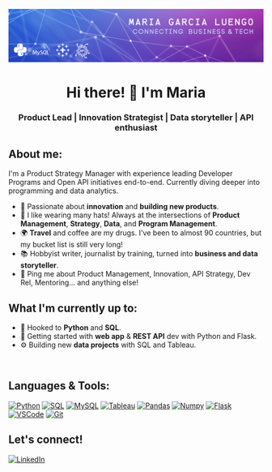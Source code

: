![Header](https://raw.githubusercontent.com/mgluengo/mgluengo/master/readme_header.png "Header")

<h1 align="center">Hi there! 👋 I'm Maria</h1>
<h3 align="center"> Product Lead | Innovation Strategist | Data storyteller | API enthusiast </h3>


## About me:

I'm a Product Strategy Manager with experience leading Developer Programs and Open API initiatives end-to-end. Currently diving deeper into programming and data analytics.

- :rocket: Passionate about **innovation** and **building new products**. 
- :tophat: I like wearing many hats! Always at the intersections of **Product Management**, **Strategy**, **Data**, and **Program Management**.
- 🌍  **Travel** and coffee are my drugs. I've been to almost 90 countries, but my bucket list is still very long!
- :books: Hobbyist writer, journalist by training, turned into **business and data storyteller**.
- 💬 Ping me about Product Management, Innovation, API Strategy, Dev Rel, Mentoring... and anything else!

## What I'm currently up to:
- 🔧  Hooked to **Python** and **SQL**. 
- 🌱 Getting started with **web app** & **REST API** dev with Python and Flask. 
- ⚙️ Building new **data projects** with SQL and Tableau.
</br>

## Languages & Tools:
[![Python](https://img.shields.io/badge/Python-9146FF?style=for-the-badge&logo=python&logoColor=white&labelColor=101010)]()
[![SQL](https://img.shields.io/badge/SQL-9146FF?style=for-the-badge&logo=mysql&logoColor=white&labelColor=101010)]()
[![MySQL](https://img.shields.io/badge/MySQL-5865F2?style=for-the-badge&logo=mysql&logoColor=white&labelColor=101010)]()
[![Tableau](https://img.shields.io/badge/Tableau-5865F2?style=for-the-badge&logo=tableau&logoColor=white&labelColor=101010)]()
[![Pandas](https://img.shields.io/badge/Pandas-5865F2?style=for-the-badge&logo=pandas&logoColor=white&labelColor=101010)]()
[![Numpy](https://img.shields.io/badge/Numpy-5865F2?style=for-the-badge&logo=numpy&logoColor=white&labelColor=101010)]()
[![Flask](https://img.shields.io/badge/Flask-5865F2?style=for-the-badge&logo=flask&logoColor=white&labelColor=101010)]()
[![VSCode](https://img.shields.io/badge/VSCode-5865F2?style=for-the-badge&logo=visualstudiocode&logoColor=white&labelColor=101010)]()
[![Git](https://img.shields.io/badge/Git-5865F2?style=for-the-badge&logo=git&logoColor=white&labelColor=101010)]()

## Let's connect!

[![LinkedIn](https://img.shields.io/badge/LinkedIn-Maria_Garcia-1DA1F2?style=for-the-badge&logo=linkedin&logoColor=white&labelColor=101010)](https://www.linkedin.com/in/mariagarcialuengo/)

